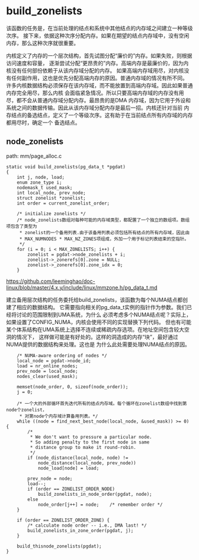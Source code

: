 build_zonelists
========================================

该函数的任务是，在当前处理的结点和系统中其他结点的内存域之间建立一种等级次序。
接下来，依据这种次序分配内存。如果在期望的结点内存域中，没有空闲内存，那么这种次序就很重要。

内核定义了内存的一个层次结构，首先试图分配“廉价的”内存。如果失败，则根据访问速度和容量，
逐渐尝试分配“更昂贵的”内存。高端内存是最廉价的，因为内核没有任何部份依赖于从该内存域分配的内存。
如果高端内存域用尽，对内核没有任何副作用，这也是优先分配高端内存的原因。普通内存域的情况有所不同。
许多内核数据结构必须保存在该内存域，而不能放置到高端内存域。因此如果普通内存完全用尽，那么内核
会面临紧急情况。所以只要高端内存域的内存没有用尽，都不会从普通内存域分配内存。最昂贵的是DMA
内存域，因为它用于外设和系统之间的数据传输。因此从该内存域分配内存是最后一招。内核还针对当前
内存结点的备选结点，定义了一个等级次序。这有助于在当前结点所有内存域的内存都用尽时，确定一个
备选结点。

node_zonelists
----------------------------------------

path: mm/page_alloc.c
```
static void build_zonelists(pg_data_t *pgdat)
{
    int j, node, load;
    enum zone_type i;
    nodemask_t used_mask;
    int local_node, prev_node;
    struct zonelist *zonelist;
    int order = current_zonelist_order;

    /* initialize zonelists */
    /* node_zonelists数组对每种可能的内存域类型，都配置了一个独立的数组项。数组项包含了类型为
     * zonelist的一个备用列表.由于该备用列表必须包括所有结点的所有内存域，因此由
     * MAX_NUMNODES * MAX_NZ_ZONES项组成，外加一个用于标记列表结束的空指针。
     */
    for (i = 0; i < MAX_ZONELISTS; i++) {
        zonelist = pgdat->node_zonelists + i;
        zonelist->_zonerefs[0].zone = NULL;
        zonelist->_zonerefs[0].zone_idx = 0;
    }
```

https://github.com/leeminghao/doc-linux/blob/master/4.x.y/include/linux/mmzone.h/pg_data_t.md

建立备用层次结构的任务委托给build_zonelists，该函数为每个NUMA结点都创建了相应的数据结构。
它需要指向相关的pg_data_t实例的指针作为参数。我们已经将讨论的范围限制到UMA系统，为什么
必须考虑多个NUMA结点呢？实际上，如果设置了CONFIG_NUMA，内核会使用不同的实现替换下列代码。
但也有可能某个体系结构在UMA系统上选择不连续或稀疏内存选项。在地址空间包含较大空洞的情况下，
这样做可能是有好处的。这样的洞造成的内存“块”，最好通过NUMA提供的数据结构来处理。这也是
为什么此处需要处理NUMA结点的原因。

```
    /* NUMA-aware ordering of nodes */
    local_node = pgdat->node_id;
    load = nr_online_nodes;
    prev_node = local_node;
    nodes_clear(used_mask);

    memset(node_order, 0, sizeof(node_order));
    j = 0;

    /* 一个大的外部循环首先迭代所有的结点内存域。每个循环在zonelist数组中找到第node个zonelist，
     * 对第node个内存域计算备用列表。*/
    while ((node = find_next_best_node(local_node, &used_mask)) >= 0) {
        /*
         * We don't want to pressure a particular node.
         * So adding penalty to the first node in same
         * distance group to make it round-robin.
         */
        if (node_distance(local_node, node) !=
            node_distance(local_node, prev_node))
            node_load[node] = load;

        prev_node = node;
        load--;
        if (order == ZONELIST_ORDER_NODE)
            build_zonelists_in_node_order(pgdat, node);
        else
            node_order[j++] = node;    /* remember order */
    }

    if (order == ZONELIST_ORDER_ZONE) {
        /* calculate node order -- i.e., DMA last! */
        build_zonelists_in_zone_order(pgdat, j);
    }

    build_thisnode_zonelists(pgdat);
}
```